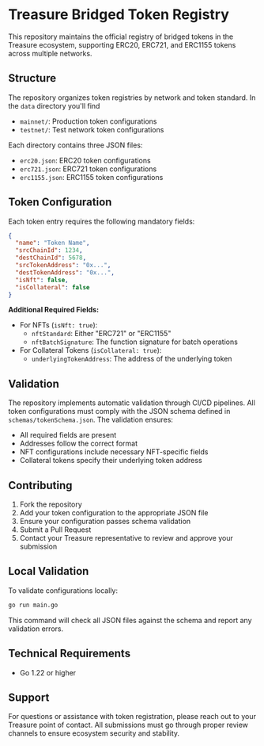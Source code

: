 # Treasure Bridged Token Registry

This repository maintains the official registry of bridged tokens in the Treasure ecosystem, supporting ERC20, ERC721, and ERC1155 tokens across multiple networks.

## Structure

The repository organizes token registries by network and token standard. In the `data` directory
you'll find

- `mainnet/`: Production token configurations
- `testnet/`: Test network token configurations

Each directory contains three JSON files:

- `erc20.json`: ERC20 token configurations
- `erc721.json`: ERC721 token configurations
- `erc1155.json`: ERC1155 token configurations

## Token Configuration

Each token entry requires the following mandatory fields:

```json
{
  "name": "Token Name",
  "srcChainId": 1234,
  "destChainId": 5678,
  "srcTokenAddress": "0x...",
  "destTokenAddress": "0x...",
  "isNft": false,
  "isCollateral": false
}
```

**Additional Required Fields:**

- For NFTs (`isNft: true`):
  - `nftStandard`: Either "ERC721" or "ERC1155"
  - `nftBatchSignature`: The function signature for batch operations
- For Collateral Tokens (`isCollateral: true`):
  - `underlyingTokenAddress`: The address of the underlying token

## Validation

The repository implements automatic validation through CI/CD pipelines. All token configurations must comply with the JSON schema defined in `schemas/tokenSchema.json`. The validation ensures:

- All required fields are present
- Addresses follow the correct format
- NFT configurations include necessary NFT-specific fields
- Collateral tokens specify their underlying token address

## Contributing

1. Fork the repository
2. Add your token configuration to the appropriate JSON file
3. Ensure your configuration passes schema validation
4. Submit a Pull Request
5. Contact your Treasure representative to review and approve your submission

## Local Validation

To validate configurations locally:

```bash
go run main.go
```

This command will check all JSON files against the schema and report any validation errors.

## Technical Requirements

- Go 1.22 or higher

## Support

For questions or assistance with token registration, please reach out to your Treasure point of contact. All submissions must go through proper review channels to ensure ecosystem security and stability.
